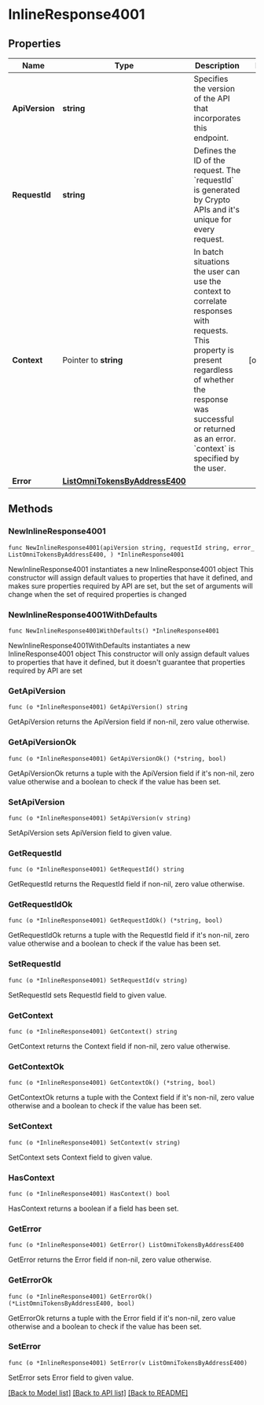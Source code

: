# InlineResponse4001

## Properties

Name | Type | Description | Notes
------------ | ------------- | ------------- | -------------
**ApiVersion** | **string** | Specifies the version of the API that incorporates this endpoint. | 
**RequestId** | **string** | Defines the ID of the request. The &#x60;requestId&#x60; is generated by Crypto APIs and it&#39;s unique for every request. | 
**Context** | Pointer to **string** | In batch situations the user can use the context to correlate responses with requests. This property is present regardless of whether the response was successful or returned as an error. &#x60;context&#x60; is specified by the user. | [optional] 
**Error** | [**ListOmniTokensByAddressE400**](ListOmniTokensByAddressE400.md) |  | 

## Methods

### NewInlineResponse4001

`func NewInlineResponse4001(apiVersion string, requestId string, error_ ListOmniTokensByAddressE400, ) *InlineResponse4001`

NewInlineResponse4001 instantiates a new InlineResponse4001 object
This constructor will assign default values to properties that have it defined,
and makes sure properties required by API are set, but the set of arguments
will change when the set of required properties is changed

### NewInlineResponse4001WithDefaults

`func NewInlineResponse4001WithDefaults() *InlineResponse4001`

NewInlineResponse4001WithDefaults instantiates a new InlineResponse4001 object
This constructor will only assign default values to properties that have it defined,
but it doesn't guarantee that properties required by API are set

### GetApiVersion

`func (o *InlineResponse4001) GetApiVersion() string`

GetApiVersion returns the ApiVersion field if non-nil, zero value otherwise.

### GetApiVersionOk

`func (o *InlineResponse4001) GetApiVersionOk() (*string, bool)`

GetApiVersionOk returns a tuple with the ApiVersion field if it's non-nil, zero value otherwise
and a boolean to check if the value has been set.

### SetApiVersion

`func (o *InlineResponse4001) SetApiVersion(v string)`

SetApiVersion sets ApiVersion field to given value.


### GetRequestId

`func (o *InlineResponse4001) GetRequestId() string`

GetRequestId returns the RequestId field if non-nil, zero value otherwise.

### GetRequestIdOk

`func (o *InlineResponse4001) GetRequestIdOk() (*string, bool)`

GetRequestIdOk returns a tuple with the RequestId field if it's non-nil, zero value otherwise
and a boolean to check if the value has been set.

### SetRequestId

`func (o *InlineResponse4001) SetRequestId(v string)`

SetRequestId sets RequestId field to given value.


### GetContext

`func (o *InlineResponse4001) GetContext() string`

GetContext returns the Context field if non-nil, zero value otherwise.

### GetContextOk

`func (o *InlineResponse4001) GetContextOk() (*string, bool)`

GetContextOk returns a tuple with the Context field if it's non-nil, zero value otherwise
and a boolean to check if the value has been set.

### SetContext

`func (o *InlineResponse4001) SetContext(v string)`

SetContext sets Context field to given value.

### HasContext

`func (o *InlineResponse4001) HasContext() bool`

HasContext returns a boolean if a field has been set.

### GetError

`func (o *InlineResponse4001) GetError() ListOmniTokensByAddressE400`

GetError returns the Error field if non-nil, zero value otherwise.

### GetErrorOk

`func (o *InlineResponse4001) GetErrorOk() (*ListOmniTokensByAddressE400, bool)`

GetErrorOk returns a tuple with the Error field if it's non-nil, zero value otherwise
and a boolean to check if the value has been set.

### SetError

`func (o *InlineResponse4001) SetError(v ListOmniTokensByAddressE400)`

SetError sets Error field to given value.



[[Back to Model list]](../README.md#documentation-for-models) [[Back to API list]](../README.md#documentation-for-api-endpoints) [[Back to README]](../README.md)


